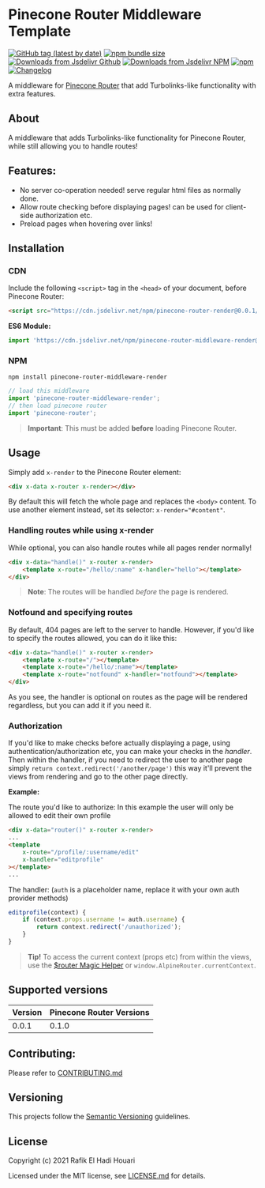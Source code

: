 # Pinecone Router Middleware Template

[![GitHub tag (latest by date)](https://img.shields.io/github/v/tag/pinecone-router/middleware-render?color=%2337C8AB&label=version&sort=semver)](https://github.com/pinecone-router/middleware-render/tree/0.0.1)
[![npm bundle size](https://img.shields.io/bundlephobia/minzip/pinecone-router-middleware-render?color=37C8AB)](https://bundlephobia.com/result?p=pinecone-router-middleware-render@0.0.1)
[![Downloads from Jsdelivr Github](https://img.shields.io/jsdelivr/gh/hm/pinecone-router/middleware-render?color=%2337C8AB&logo=github&logoColor=%2337C8AB)](https://www.jsdelivr.com/package/gh/pinecone-router/middleware-render)
[![Downloads from Jsdelivr NPM](https://img.shields.io/jsdelivr/npm/hm/pinecone-router-middleware-render?color=%2337C8AB&&logo=npm)](https://www.jsdelivr.com/package/npm/pinecone-router-middleware-render)
[![npm](https://img.shields.io/npm/dm/pinecone-router-middleware-render?color=37C8AB&label=npm&logo=npm&logoColor=37C8AB)](https://npmjs.com/package/pinecone-router-middleware-render)
[![Changelog](https://img.shields.io/badge/change-log-%2337C8AB)](/CHANGELOG.md)

A middleware for [Pinecone Router](https://github.com/pinecone-router/router) that add Turbolinks-like functionality with extra features.

## About

A middleware that adds Turbolinks-like functionality for Pinecone Router, while still allowing you to handle routes!

## Features:

- No server co-operation needed! serve regular html files as normally done.
- Allow route checking before displaying pages! can be used for client-side authorization etc.
- Preload pages when hovering over links!

## Installation

### CDN

Include the following `<script>` tag in the `<head>` of your document, before Pinecone Router:

```html
<script src="https://cdn.jsdelivr.net/npm/pinecone-router-render@0.0.1/dist/index.umd.js"></script>
```

**ES6 Module:**

```javascript
import 'https://cdn.jsdelivr.net/npm/pinecone-router-middleware-render@0.0.1/dist/index.umd.js';
```

### NPM

```
npm install pinecone-router-middleware-render
```

```javascript
// load this middleware
import 'pinecone-router-middleware-render';
// then load pinecone router
import 'pinecone-router';
```

> **Important**: This must be added **before** loading Pinecone Router.

## Usage

Simply add `x-render` to the Pinecone Router element:

```html
<div x-data x-router x-render></div>
```

By default this will fetch the whole page and replaces the `<body>` content.
To use another element instead, set its selector: `x-render="#content"`.

### Handling routes while using x-render

While optional, you can also handle routes while all pages render normally!

```html
<div x-data="handle()" x-router x-render>
	<template x-route="/hello/:name" x-handler="hello"></template>
</div>
```

> **Note**: The routes will be handled _before_ the page is rendered.

### Notfound and specifying routes

By default, 404 pages are left to the server to handle. However, if you'd like to specify the routes allowed, you can do it like this:

```html
<div x-data="handle()" x-router x-render>
	<template x-route="/"></template>
	<template x-route="/hello/:name"></template>
	<template x-route="notfound" x-handler="notfound"></template>
</div>
```

As you see, the handler is optional on routes as the page will be rendered
regardless, but you can add it if you need it.

### Authorization

If you'd like to make checks before actually displaying a page, using authentication/authorization etc, you can make your checks in the _handler_. Then within the handler, if you need to redirect the user to another page simply `return context.redirect('/another/page')` this way it'll prevent the views from rendering and go to the other page directly.

**Example:**

The route you'd like to authorize:
In this example the user will only be allowed to edit their own profile

```html
<div x-data="router()" x-router x-render>
...
<template
	x-route="/profile/:username/edit"
	x-handler="editprofile"
></template>
...
```

The handler: (`auth` is a placeholder name, replace it with your own auth provider methods)

```js
editprofile(context) {
	if (context.props.username != auth.username) {
		return context.redirect('/unauthorized');
	}
}
```

> **Tip!** To access the current context (props etc) from within the views, use the [$router Magic Helper](#magic-helper) or `window.AlpineRouter.currentContext`.


## Supported versions

| Version | Pinecone Router Versions |
| ------- | ------------------------ |
| 0.0.1   | 0.1.0                    |

## Contributing:

Please refer to [CONTRIBUTING.md](/CONTRIBUTING.md)

## Versioning

This projects follow the [Semantic Versioning](https://semver.org/) guidelines.

## License

Copyright (c) 2021 Rafik El Hadi Houari

Licensed under the MIT license, see [LICENSE.md](LICENSE.md) for details.
